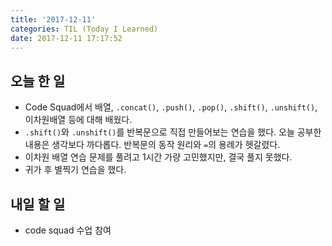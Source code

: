 ```yaml
---
title: '2017-12-11'
categories: TIL (Today I Learned)
date: 2017-12-11 17:17:52
---
```

## 오늘 한 일
  - Code Squad에서 배열, `.concat()`, `.push()`, `.pop()`, `.shift()`, `.unshift()`, 이차원배열 등에 대해 배웠다. 
  - `.shift()`와 `.unshift()`를 반복문으로 직접 만들어보는 연습을 했다. 오늘 공부한 내용은 생각보다 까다롭다. 반복문의 동작 원리와 `=`의 용례가 헷갈렸다.
  - 이차원 배열 연습 문제를 풀려고 1시간 가량 고민했지만, 결국 풀지 못했다.
  - 귀가 후 별찍기 연습을 했다.


## 내일 할 일
  - code squad 수업 참여
